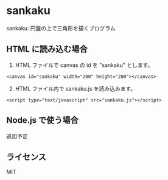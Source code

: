 # sankaku

sankaku: 円盤の上で三角形を描くプログラム

## HTML に読み込む場合

1. HTML ファイルで canvas の id を "sankaku" とします。

```
<canvas id="sankaku" width="200" height="200"></canvas>
```

2. HTML ファイル内で sankaku.js を読み込みます。
 
```
<script type="text/javascript" src="sankaku.js"></script>
```

## Node.js で使う場合

追加予定

## ライセンス

MIT
